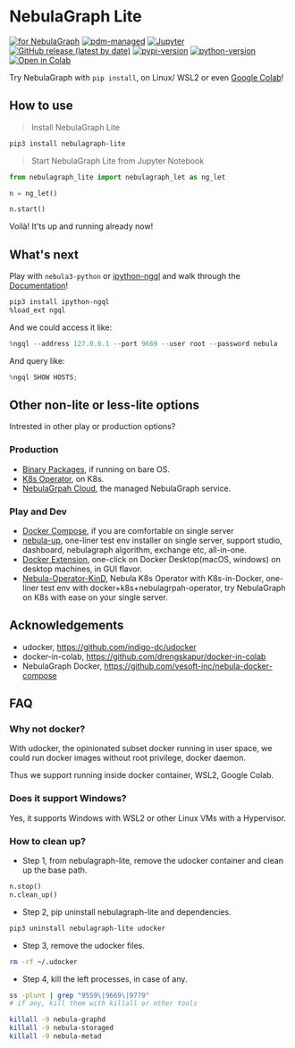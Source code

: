 # NebulaGraph Lite

[![for NebulaGraph](https://img.shields.io/badge/Toolchain-NebulaGraph-blue)](https://github.com/vesoft-inc/nebula)
[![pdm-managed](https://img.shields.io/badge/pdm-managed-blueviolet)](https://pdm.fming.dev)
[![Jupyter](https://img.shields.io/badge/Jupyter-Supported-brightgreen)](https://github.com/jupyterlab/jupyterlab)
[![GitHub release (latest by date)](https://img.shields.io/github/v/release/wey-gu/nebulagraph-lite?label=Version)](https://github.com/wey-gu/nebulagraph-lite/releases)
[![pypi-version](https://img.shields.io/pypi/v/nebulagraph-lite)](https://pypi.org/project/nebulagraph-lite/)
[![python-version](https://img.shields.io/badge/python-3.8%20|%203.9%20|%203.10%20|%203.11%20|%203.12-blue)](https://www.python.org/)
[![Open in Colab](https://colab.research.google.com/assets/colab-badge.svg)](https://bit.ly/nebula-colab)

Try NebulaGraph with `pip install`, on Linux/ WSL2 or even [Google Colab](https://bit.ly/nebula-colab)!

## How to use

> Install NebulaGraph Lite

```bash
pip3 install nebulagraph-lite
```

> Start NebulaGraph Lite from Jupyter Notebook

```python
from nebulagraph_lite import nebulagraph_let as ng_let

n = ng_let()

n.start()
```

Voilà! It'ts up and running already now!

## What's next

Play with `nebula3-python` or [ipython-ngql](https://github.com/wey-gu/ipython-ngql) and walk through the [Documentation](https://docs.nebula-graph.io/)!

```bash
pip3 install ipython-ngql
%load_ext ngql
```

And we could access it like:

```python
%ngql --address 127.0.0.1 --port 9669 --user root --password nebula
```

And query like:

```python
%ngql SHOW HOSTS;
```

## Other non-lite or less-lite options

Intrested in other play or production options?

### Production

- [Binary Packages](https://www.nebula-graph.io/download), if running on bare OS.
- [K8s Operator](https://github.com/vesoft-inc/nebula-operator), on K8s.
- [NebulaGrpah Cloud](https://www.nebula-graph.io/cloud), the managed NebulaGraph service.

### Play and Dev

- [Docker Compose](https://github.com/vesoft-inc/nebula-docker-compose), if you are comfortable on single server
- [nebula-up](https://github.com/wey-gu/nebula-up), one-liner test env installer on single server, support studio, dashboard, nebulagraph algorithm, exchange etc, all-in-one.
- [Docker Extension](https://github.com/nebula-contrib/nebulagraph-docker-ext), one-click on Docker Desktop(macOS, windows) on desktop machines, in GUI flavor.
- [Nebula-Operator-KinD](https://github.com/wey-gu/nebula-operator-kind), Nebula K8s Operator with K8s-in-Docker, one-liner test env with docker+k8s+nebulagrpah-operator, try NebulaGraph on K8s with ease on your single server.

## Acknowledgements

- udocker, https://github.com/indigo-dc/udocker
- docker-in-colab, https://github.com/drengskapur/docker-in-colab
- NebulaGraph Docker, https://github.com/vesoft-inc/nebula-docker-compose

## FAQ

### Why not docker?

With udocker, the opinionated subset docker running in user space, we could run docker images without root privilege, docker daemon.

Thus we support running inside docker container, WSL2, Google Colab.

### Does it support Windows?

Yes, it supports Windows with WSL2 or other Linux VMs with a Hypervisor.

### How to clean up?

- Step 1, from nebulagraph-lite, remove the udocker container and clean up the base path.

```python
n.stop()
n.clean_up()
```

- Step 2, pip uninstall nebulagraph-lite and dependencies.

```bash
pip3 uninstall nebulagraph-lite udocker
```

- Step 3, remove the udocker files.

```bash
rm -rf ~/.udocker
```

- Step 4, kill the left processes, in case of any.

```bash
ss -plunt | grep "9559\|9669\|9779"
# if any, kill them with killall or other tools

killall -9 nebula-graphd
killall -9 nebula-storaged
killall -9 nebula-metad
```
